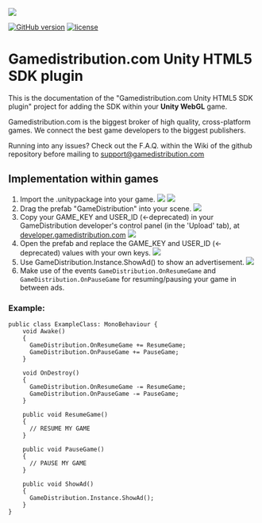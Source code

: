 ![](https://i.imgur.com/TiysCcT.png)

[![GitHub version](https://img.shields.io/badge/version-1.0.0-green.svg)](https://github.com/GameDistribution/gd-sdk-unity/)
[![license](https://img.shields.io/github/license/mashape/apistatus.svg)](https://github.com/GameDistribution/gd-sdk-unity/blob/master/LICENSE)

# Gamedistribution.com Unity HTML5 SDK plugin
This is the documentation of the "Gamedistribution.com Unity HTML5 SDK plugin" project for adding the SDK within your <strong>Unity WebGL</strong> game.

Gamedistribution.com is the biggest broker of high quality, cross-platform games. We connect the best game developers to the biggest publishers.

Running into any issues? Check out the F.A.Q. within the Wiki of the github repository before mailing to <a href="support@gamedistribution.com" target="_blank">support@gamedistribution.com</a>

## Implementation within games

 1. Import the .unitypackage into your game.
![](https://i.imgur.com/GlfyZ3R.png)
![](https://i.imgur.com/xIF3Ce2.png)
 1. Drag the prefab "GameDistribution" into your scene.
![](https://i.imgur.com/gws3xyQ.png)
 1. Copy your GAME_KEY and USER_ID (<-deprecated) in your GameDistribution developer's control panel (in the 'Upload' tab), at <a href="https://developer.gamedistribution.com">developer.gamedistribution.com</a>
![](https://i.imgur.com/Zvkkaek.png)
 1. Open the prefab and replace the GAME_KEY and USER_ID (<- deprecated) values with your own keys.
![](https://i.imgur.com/1Ekjy2N.png)
 1. Use GameDistribution.Instance.ShowAd() to show an advertisement.
![](https://i.imgur.com/czTCVIS.png)
 1. Make use of the events `GameDistribution.OnResumeGame` and `GameDistribution.OnPauseGame` for resuming/pausing your game in between ads.


### Example:

```
public class ExampleClass: MonoBehaviour {
	void Awake()
	{
	  GameDistribution.OnResumeGame += ResumeGame;
	  GameDistribution.OnPauseGame += PauseGame;
	}
	
	void OnDestroy()
	{
	  GameDistribution.OnResumeGame -= ResumeGame;
	  GameDistribution.OnPauseGame -= PauseGame;
	}

	public void ResumeGame()
	{
	  // RESUME MY GAME
	}

	public void PauseGame()
	{
	  // PAUSE MY GAME
	}

	public void ShowAd()
	{
	  GameDistribution.Instance.ShowAd();	
	}
}
```
